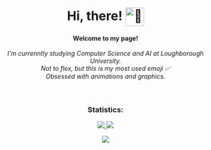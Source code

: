 
  <h1 align="center">
    Hi, there!  <img src="https://github.com/ykapf/ykapf/assets/118452591/df96985f-cd19-4834-b7d9-b86497c3ed78" align="center" width="42px" alt="👋" >
  </h1>




<p align="center">
    <b>Welcome to my page!</b><br><br>
    <i>
        I'm currenntly studying Computer Science and AI at Loughborough University.<br>
        Not to flex, but this is my most used emoji ✅<br>
        Obsessed with animations and graphics.<br>
    </i><br><br>
   
</p>








<h3 align="center">Statistics: </h3>
<p align="center">
 
  <a href="https://github.com/ykapf">
    <img src="https://github-readme-streak-stats.herokuapp.com/?user=ykapf&hide_border=true&card_width=338&theme=transparent" />
  </a>
  <a href="https://github.com/ykapf">
    <img src="http://github-profile-summary-cards.vercel.app/api/cards/stats?username=ykapf&theme=transparent" />
  </a>
 
</p>



<p align="center">
  <a href="https://github.com/ykapf">
    <img src="https://komarev.com/ghpvc/?username=ykapf&color=brightgreen" />
  </a>
</p>



<!--
**ykapf/ykapf** is a ✨ _special_ ✨ repository because its `README.md` (this file) appears on your GitHub profile.

Here are some ideas to get you started:

- 🔭 I’m currently working on ...
- 🌱 I’m currently learning ...
- 👯 I’m looking to collaborate on ...
- 🤔 I’m looking for help with ...
- 💬 Ask me about ...
- 📫 How to reach me: ...
- 😄 Pronouns: ...
- ⚡ Fun fact: ...
-->
